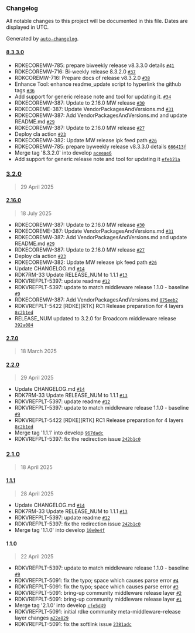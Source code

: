 ### Changelog

All notable changes to this project will be documented in this file. Dates are displayed in UTC.

Generated by [`auto-changelog`](https://github.com/CookPete/auto-changelog).

#### [8.3.3.0](https://github.com/rdkcentral/meta-middleware-release-rdke/compare/3.2.0...8.3.3.0)

- RDKECOREMW-785: prepare biweekly release v8.3.3.0 details [`#41`](https://github.com/rdkcentral/meta-middleware-release-rdke/pull/41)
- RDKECOREMW-716: Bi-weekly release 8.3.2.0 [`#37`](https://github.com/rdkcentral/meta-middleware-release-rdke/pull/37)
- RDKCOREMW-716: Prepare docs of release v8.3.2.0 [`#38`](https://github.com/rdkcentral/meta-middleware-release-rdke/pull/38)
- Enhance Tool: enhance readme_update script to hyperlink the github tags [`#36`](https://github.com/rdkcentral/meta-middleware-release-rdke/pull/36)
- Add support for generic release note and tool for updating it. [`#34`](https://github.com/rdkcentral/meta-middleware-release-rdke/pull/34)
- RDKECOREMW-387: Update to 2.16.0 MW release [`#30`](https://github.com/rdkcentral/meta-middleware-release-rdke/pull/30)
- RDKECOREME-387: Update VendorPackagesAndVersions.md [`#31`](https://github.com/rdkcentral/meta-middleware-release-rdke/pull/31)
- RDKECOREMW-387: Add VendorPackagesAndVersions.md and update README.md [`#29`](https://github.com/rdkcentral/meta-middleware-release-rdke/pull/29)
- RDKECOREMW-387: Update to 2.16.0 MW release [`#27`](https://github.com/rdkcentral/meta-middleware-release-rdke/pull/27)
- Deploy cla action [`#23`](https://github.com/rdkcentral/meta-middleware-release-rdke/pull/23)
- RDKECOREMW-382: Update MW release ipk feed path [`#26`](https://github.com/rdkcentral/meta-middleware-release-rdke/pull/26)
- RDKECOREMW-785: prepare byweekly release v8.3.3.0 details [`666413f`](https://github.com/rdkcentral/meta-middleware-release-rdke/commit/666413fb220ed6b769d347dce28c88223b427df7)
- Merge tag '8.3.2.0' into develop [`aceeae6`](https://github.com/rdkcentral/meta-middleware-release-rdke/commit/aceeae6fae6d1995badc220b7eb0266540f03781)
- Add support for generic release note and tool for updating it [`efeb21a`](https://github.com/rdkcentral/meta-middleware-release-rdke/commit/efeb21a5f1e52ba75a49ec6471df8377ffc7e5d8)

### [3.2.0](https://github.com/rdkcentral/meta-middleware-release-rdke/compare/2.16.0...3.2.0)

> 29 April 2025

#### [2.16.0](https://github.com/rdkcentral/meta-middleware-release-rdke/compare/2.7.0...2.16.0)

> 18 July 2025

- RDKECOREMW-387: Update to 2.16.0 MW release [`#30`](https://github.com/rdkcentral/meta-middleware-release-rdke/pull/30)
- RDKECOREME-387: Update VendorPackagesAndVersions.md [`#31`](https://github.com/rdkcentral/meta-middleware-release-rdke/pull/31)
- RDKECOREMW-387: Add VendorPackagesAndVersions.md and update README.md [`#29`](https://github.com/rdkcentral/meta-middleware-release-rdke/pull/29)
- RDKECOREMW-387: Update to 2.16.0 MW release [`#27`](https://github.com/rdkcentral/meta-middleware-release-rdke/pull/27)
- Deploy cla action [`#23`](https://github.com/rdkcentral/meta-middleware-release-rdke/pull/23)
- RDKECOREMW-382: Update MW release ipk feed path [`#26`](https://github.com/rdkcentral/meta-middleware-release-rdke/pull/26)
- Update CHANGELOG.md [`#14`](https://github.com/rdkcentral/meta-middleware-release-rdke/pull/14)
- RDK7RM-33 Update RELEASE_NUM to 1.1.1 [`#13`](https://github.com/rdkcentral/meta-middleware-release-rdke/pull/13)
- RDKVREFPLT-5397: update readme [`#12`](https://github.com/rdkcentral/meta-middleware-release-rdke/pull/12)
- RDKVREFPLT-5397: update to match middleware release 1.1.0 - baseline [`#9`](https://github.com/rdkcentral/meta-middleware-release-rdke/pull/9)
- RDKECOREMW-387: Add VendorPackagesAndVersions.md [`075eeb2`](https://github.com/rdkcentral/meta-middleware-release-rdke/commit/075eeb2c25027383a299c6ccf859252e8a15a593)
- RDKVREFPLT-5422 [RDKE][RTK] RC1 Release preparation for 4 layers [`8c2b1ed`](https://github.com/rdkcentral/meta-middleware-release-rdke/commit/8c2b1edca2b7a537e10cf8f45ca93e823b0d1af4)
- RELEASE_NUM updated to 3.2.0 for Broadcom middleware release [`392a084`](https://github.com/rdkcentral/meta-middleware-release-rdke/commit/392a084dacd1651b68419ad8e88e41c1290a31f3)

#### [2.7.0](https://github.com/rdkcentral/meta-middleware-release-rdke/compare/2.2.0...2.7.0)

> 18 March 2025

#### [2.2.0](https://github.com/rdkcentral/meta-middleware-release-rdke/compare/2.1.0...2.2.0)

> 29 April 2025

- Update CHANGELOG.md [`#14`](https://github.com/rdkcentral/meta-middleware-release-rdke/pull/14)
- RDK7RM-33 Update RELEASE_NUM to 1.1.1 [`#13`](https://github.com/rdkcentral/meta-middleware-release-rdke/pull/13)
- RDKVREFPLT-5397: update readme [`#12`](https://github.com/rdkcentral/meta-middleware-release-rdke/pull/12)
- RDKVREFPLT-5397: update to match middleware release 1.1.0 - baseline [`#9`](https://github.com/rdkcentral/meta-middleware-release-rdke/pull/9)
- RDKVREFPLT-5422 [RDKE][RTK] RC1 Release preparation for 4 layers [`8c2b1ed`](https://github.com/rdkcentral/meta-middleware-release-rdke/commit/8c2b1edca2b7a537e10cf8f45ca93e823b0d1af4)
- Merge tag '1.1.1' into develop [`967dadc`](https://github.com/rdkcentral/meta-middleware-release-rdke/commit/967dadc497159f69081663a5cc1f74f6554f2632)
- RDKVREFPLT-5397: fix the redirection issue [`242b1c0`](https://github.com/rdkcentral/meta-middleware-release-rdke/commit/242b1c099f47643212a0160a6602321f4f06333b)

### [2.1.0](https://github.com/rdkcentral/meta-middleware-release-rdke/compare/1.1.1...2.1.0)

> 18 April 2025

#### [1.1.1](https://github.com/rdkcentral/meta-middleware-release-rdke/compare/1.1.0...1.1.1)

> 28 April 2025

- Update CHANGELOG.md [`#14`](https://github.com/rdkcentral/meta-middleware-release-rdke/pull/14)
- RDK7RM-33 Update RELEASE_NUM to 1.1.1 [`#13`](https://github.com/rdkcentral/meta-middleware-release-rdke/pull/13)
- RDKVREFPLT-5397: update readme [`#12`](https://github.com/rdkcentral/meta-middleware-release-rdke/pull/12)
- RDKVREFPLT-5397: fix the redirection issue [`242b1c0`](https://github.com/rdkcentral/meta-middleware-release-rdke/commit/242b1c099f47643212a0160a6602321f4f06333b)
- Merge tag '1.1.0' into develop [`10e0e4f`](https://github.com/rdkcentral/meta-middleware-release-rdke/commit/10e0e4fb820f2e9bd80558b4fa3b1dac5b610958)

#### 1.1.0

> 22 April 2025

- RDKVREFPLT-5397: update to match middleware release 1.1.0 - baseline [`#9`](https://github.com/rdkcentral/meta-middleware-release-rdke/pull/9)
- RDKVREFPLT-5091: fix the typo; space which causes parse error [`#4`](https://github.com/rdkcentral/meta-middleware-release-rdke/pull/4)
- RDKVREFPLT-5091: fix the typo; space which causes parse error [`#3`](https://github.com/rdkcentral/meta-middleware-release-rdke/pull/3)
- RDKVREFPLT-5091: bring-up community middleware release layer [`#2`](https://github.com/rdkcentral/meta-middleware-release-rdke/pull/2)
- RDKVREFPLT-5091: bring-up community middleware release layer [`#1`](https://github.com/rdkcentral/meta-middleware-release-rdke/pull/1)
- Merge tag '2.1.0' into develop [`cfe5d49`](https://github.com/rdkcentral/meta-middleware-release-rdke/commit/cfe5d49cee2cd77bc20f57a2ea2d1d094831381d)
- RDKVREFPLT-5091: initial rdke community meta-middleware-release layer changes [`a22e829`](https://github.com/rdkcentral/meta-middleware-release-rdke/commit/a22e829bde4295992d0c8d554c0a8c82a52bf1f0)
- RDKVREFPLT-5091: fix the softlink issue [`2381adc`](https://github.com/rdkcentral/meta-middleware-release-rdke/commit/2381adc3a066ee1d8b93d8008fd5854dbace13d2)
